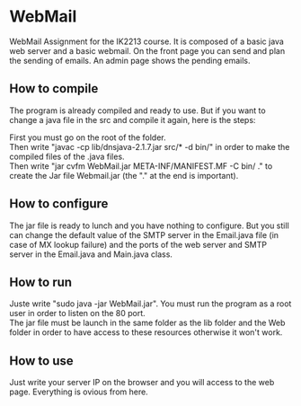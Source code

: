 WebMail
=======

WebMail Assignment for the IK2213 course. It is composed of a basic java web server and a basic webmail. On the front page you can send and plan the sending of emails. An admin page shows the pending emails.


How to compile
-----------------------
The program is already compiled and ready to use. But if you want to change a java file in the src and compile it again, here is the steps:

First you must go on the root of the folder.  
Then write "javac -cp lib/dnsjava-2.1.7.jar src/* -d bin/" in order to make the compiled files of the .java files.  
Then write "jar cvfm WebMail.jar META-INF/MANIFEST.MF -C bin/ ." to create the Jar file Webmail.jar (the "." at the end is important).


How to configure
-----------------------
The jar file is ready to lunch and you have nothing to configure. But you still can change the default value of the SMTP server in the Email.java file (in case of MX lookup failure) and the ports of the web server and SMTP server in the Email.java and Main.java class.


How to run
-----------------------
Juste write "sudo java -jar WebMail.jar". You must run the program as a root user in order to listen on the 80 port.  
The jar file must be launch in the same folder as the lib folder and the Web folder in order to have access to these resources otherwise it won't work.


How to use
-----------------------
Just write your server IP on the browser and you will access to the web page. Everything is ovious from here.
